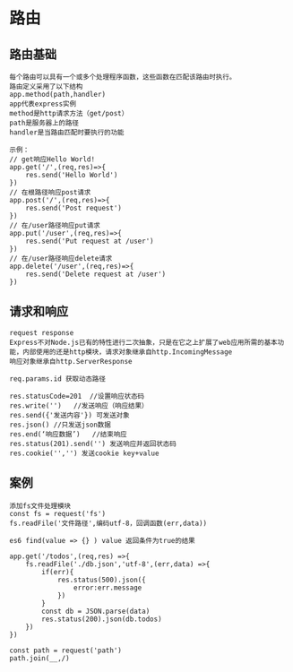 # 路由
## 路由基础
    每个路由可以具有一个或多个处理程序函数，这些函数在匹配该路由时执行。
    路由定义采用了以下结构
    app.method(path,handler)
    app代表express实例
    method是http请求方法（get/post）
    path是服务器上的路径
    handler是当路由匹配时要执行的功能

    示例：
    // get响应Hello World!
    app.get('/',(req,res)=>{
        res.send('Hello World')
    })
    // 在根路径响应post请求
    app.post('/',(req,res)=>{
        res.send('Post request')
    })
    // 在/user路径响应put请求
    app.put('/user',(req,res)=>{
        res.send('Put request at /user')
    })
    // 在/user路径响应delete请求
    app.delete('/user',(req,res)=>{
        res.send('Delete request at /user')
    })

## 请求和响应
    request response
    Express不对Node.js已有的特性进行二次抽象，只是在它之上扩展了web应用所需的基本功能，内部使用的还是http模块，请求对象继承自http.IncomingMessage
    响应对象继承自http.ServerResponse

    req.params.id 获取动态路径
    
    res.statusCode=201  //设置响应状态码
    res.write('')   //发送响应（响应结果）
    res.send({'发送内容'}) 可发送对象
    res.json() //只发送json数据
    res.end(‘响应数据’)   //结束响应
    res.status(201).send('') 发送响应并返回状态码
    res.cookie('','') 发送cookie key+value

## 案例
    添加fs文件处理模块
    const fs = request('fs')
    fs.readFile('文件路径',编码utf-8，回调函数(err,data))

    es6 find(value => {} ) value 返回条件为true的结果

    app.get('/todos',(req,res) =>{
        fs.readFile('./db.json','utf-8',(err,data) =>{
            if(err){
                res.status(500).json({
                    error:err.message
                })
            }
            const db = JSON.parse(data)
            res.status(200).json(db.todos)
        })
    })

    const path = request('path')
    path.join(__,/)